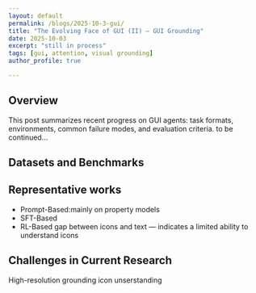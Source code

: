 ```yaml
---
layout: default
permalink: /blogs/2025-10-3-gui/
title: "The Evolving Face of GUI (II) – GUI Grounding"
date: 2025-10-03
excerpt: "still in process"
tags: [gui, attention, visual grounding]
author_profile: true

---
```


<div class="blog-post" markdown="1">

## Overview

This post summarizes recent progress on GUI agents: task formats, environments, common failure modes, and evaluation criteria.
to be continued...

## Datasets and Benchmarks

## Representative works

- Prompt-Based:mainly on property models
- SFT-Based
- RL-Based
gap between icons and text — indicates a limited ability to understand icons

<!-- ## Problem Setup
- What is a GUI agent? Typical inputs (screens, DOM, OCR) and outputs (actions, coordinates, key sequences).
- Benchmarks and tasks: form filling, navigation, multi-step workflows.

## Recent Works (Brief)
- Agent architectures: planning + acting, reflection, tool-use, multi-agent collaboration.
- Perception: OCR, layout understanding, vision-language grounding.
- Action spaces: pixel vs. DOM vs. programmatic APIs.

## Design Tips
- Use hierarchical policies (high-level planner + low-level controller).
- Add self-check and rollback strategies.
- Maintain action history and error classifiers. -->

<!-- ## Takeaways
- GUI agents benefit from structured state (DOM/layout) and reliable action abstractions.
- Robustness needs explicit handling of UI variability and error recovery. -->

## Challenges in Current Research
High-resolution grounding
icon unserstanding

</div>
